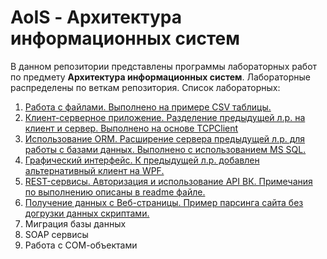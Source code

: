 ﻿# AoIS - Архитектура информационных систем
В данном репозитории представлены программы лабораторных работ по предмету **Архитектура информационных систем**.
Лабораторные распределены по веткам репозитория.
Список лабораторных:

 1. [Работа с файлами. Выполнено на примере CSV таблицы.](https://github.com/elecshen/AoIS/tree/Lb1)
 2. [Клиент-серверное приложение. Разделение предыдущей л.р. на клиент и сервер. Выполнено на основе TCPClient](https://github.com/elecshen/AoIS/tree/Lb2)
 3. [Использование ORM. Расширение сервера предыдущей л.р. для работы с базами данных. Выполнено с использованием MS SQL.](https://github.com/elecshen/AoIS/tree/Lb3)
 4. [Графический интерфейс. К предыдущей л.р. добавлен альтернативный клиент на WPF.](https://github.com/elecshen/AoIS/tree/Lb4)
 5. [REST-сервисы. Авторизация и использование API ВК. Примечания по выполнению описаны в readme файле.](https://github.com/elecshen/AoIS/tree/Lb5)
 6. [Получение данных с Веб-страницы. Пример парсинга сайта без догрузки данных скриптами.](https://github.com/elecshen/AoIS/tree/Lb6)
 7. Миграция базы данных
 8. SOAP сервисы
 9. Работа с СОМ-объектами
